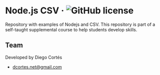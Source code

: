 # Node.js CSV &middot; ![GitHub license](https://img.shields.io/badge/license-MIT-blue.svg)

Repository with examples of Nodejs and CSV. This repository is part of a self-taught supplemental course to help students develop skills.

## Team

Developed by Diego Cortés

- dcortes.net@gmail.com
